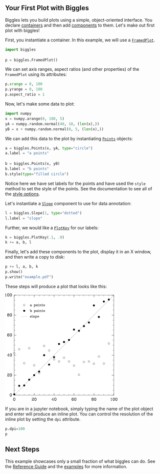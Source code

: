 ## Your First Plot with Biggles

Biggles lets you build plots using a simple, object-oriented interface. You declare [containers](guide/containers.md)
and then add [components](guide/components.md) to them. Let's make out first plot with biggles!

First, you instantiate a container. In this example, we will use a [`FramedPlot`](guide/containers.md#framedplot).

```python
import biggles

p = biggles.FramedPlot()
```

We can set axis ranges, aspect ratios (and other properties) of the `FramedPlot` using its attributes:

```python
p.xrange = 0, 100
p.yrange = 0, 100
p.aspect_ratio = 1
```

Now, let's make some data to plot:

```python
import numpy
x = numpy.arange(0, 100, 5)
yA = numpy.random.normal(40, 10, (len(x),))
yB = x + numpy.random.normal(0, 5, (len(x),))
```

We can add this data to the plot by instantiating [`Points`](guide/components.md#points-and-polygons) objects:

```python
a = biggles.Points(x, yA, type="circle")
a.label = "a points"

b = biggles.Points(x, yB)
b.label = "b points"
b.style(type="filled circle")
```

Notice here we have set labels for the points and have used the `style` method to set the style of the points. See
the documentation to see all of the [style options](guide/style.md).

Let's instantiate a [`Slope`](guide/components.md#lines) component to use for data annotation:

```python
l = biggles.Slope(1, type="dotted")
l.label = "slope"
```

Further, we would like a [`PlotKey`](guide/components.md#plot-keys-and-labels) for our labels:

```python
k = biggles.PlotKey(.1, .9)
k += a, b, l
```

Finally, let's add these components to the plot, display it in an X window, and then write a copy to disk:

```python
p += l, a, b, k
p.show()
p.write("example.pdf")
```

These steps will produce a plot that looks like this:

![Example Plot](quickstart.png)

If you are in a jupyter notebook, simply typing the name of the plot object and
enter will produce an inline plot.  You can control the resolution of the
inline plot by setting the `dpi` attribute.

```python
p.dpi=100
p
```

## Next Steps

This example showcases only a small fraction of what biggles can do. See the [Reference Guide](guide/overview.md) and
the [examples](https://github.com/biggles-plot/biggles/tree/master/examples) for more information.
